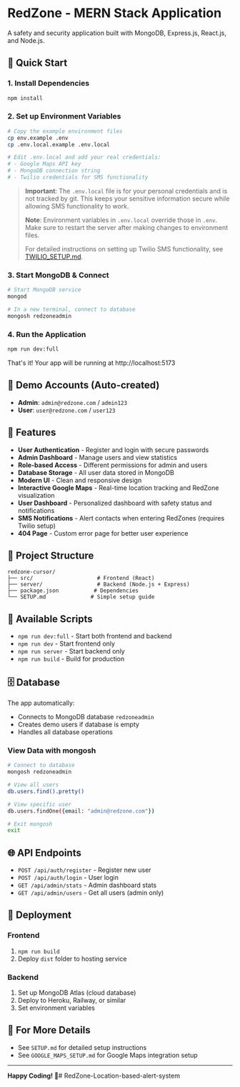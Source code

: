 # RedZone - MERN Stack Application

A safety and security application built with MongoDB, Express.js, React.js, and Node.js.

## 🚀 Quick Start

### 1. Install Dependencies
```bash
npm install
```

### 2. Set up Environment Variables
```bash
# Copy the example environment files
cp env.example .env
cp .env.local.example .env.local

# Edit .env.local and add your real credentials:
# - Google Maps API key
# - MongoDB connection string
# - Twilio credentials for SMS functionality
```

> **Important**: The `.env.local` file is for your personal credentials and is not tracked by git. This keeps your sensitive information secure while allowing SMS functionality to work.
>
> **Note**: Environment variables in `.env.local` override those in `.env`. Make sure to restart the server after making changes to environment files.
>
> For detailed instructions on setting up Twilio SMS functionality, see [TWILIO_SETUP.md](./TWILIO_SETUP.md).

### 3. Start MongoDB & Connect
```bash
# Start MongoDB service
mongod

# In a new terminal, connect to database
mongosh redzoneadmin
```

### 4. Run the Application
```bash
npm run dev:full
```

That's it! Your app will be running at http://localhost:5173

## 🔐 Demo Accounts (Auto-created)

- **Admin**: `admin@redzone.com` / `admin123`
- **User**: `user@redzone.com` / `user123`

## 🌟 Features

- **User Authentication** - Register and login with secure passwords
- **Admin Dashboard** - Manage users and view statistics
- **Role-based Access** - Different permissions for admin and users
- **Database Storage** - All user data stored in MongoDB
- **Modern UI** - Clean and responsive design
- **Interactive Google Maps** - Real-time location tracking and RedZone visualization
- **User Dashboard** - Personalized dashboard with safety status and notifications
- **SMS Notifications** - Alert contacts when entering RedZones (requires Twilio setup)
- **404 Page** - Custom error page for better user experience

## 📁 Project Structure

```
redzone-cursor/
├── src/                    # Frontend (React)
├── server/                 # Backend (Node.js + Express)
├── package.json           # Dependencies
└── SETUP.md              # Simple setup guide
```

## 🔧 Available Scripts

- `npm run dev:full` - Start both frontend and backend
- `npm run dev` - Start frontend only
- `npm run server` - Start backend only
- `npm run build` - Build for production

## 🗄️ Database

The app automatically:
- Connects to MongoDB database `redzoneadmin`
- Creates demo users if database is empty
- Handles all database operations

### View Data with mongosh
```bash
# Connect to database
mongosh redzoneadmin

# View all users
db.users.find().pretty()

# View specific user
db.users.findOne({email: "admin@redzone.com"})

# Exit mongosh
exit
```

## 🌐 API Endpoints

- `POST /api/auth/register` - Register new user
- `POST /api/auth/login` - User login
- `GET /api/admin/stats` - Admin dashboard stats
- `GET /api/admin/users` - Get all users (admin only)

## 🚀 Deployment

### Frontend
1. `npm run build`
2. Deploy `dist` folder to hosting service

### Backend
1. Set up MongoDB Atlas (cloud database)
2. Deploy to Heroku, Railway, or similar
3. Set environment variables

## 📖 For More Details

- See `SETUP.md` for detailed setup instructions
- See `GOOGLE_MAPS_SETUP.md` for Google Maps integration setup

---

**Happy Coding! 🎉**#   R e d Z o n e - L o c a t i o n - b a s e d - a l e r t - s y s t e m  
 